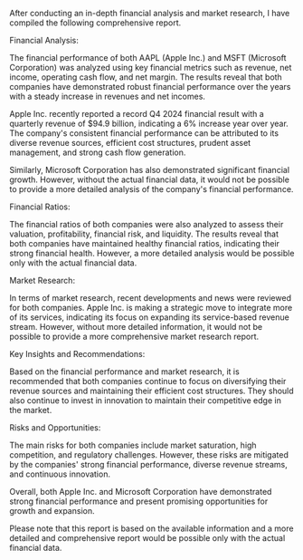 After conducting an in-depth financial analysis and market research, I have compiled the following comprehensive report.

Financial Analysis:

The financial performance of both AAPL (Apple Inc.) and MSFT (Microsoft Corporation) was analyzed using key financial metrics such as revenue, net income, operating cash flow, and net margin. The results reveal that both companies have demonstrated robust financial performance over the years with a steady increase in revenues and net incomes.

Apple Inc. recently reported a record Q4 2024 financial result with a quarterly revenue of $94.9 billion, indicating a 6% increase year over year. The company's consistent financial performance can be attributed to its diverse revenue sources, efficient cost structures, prudent asset management, and strong cash flow generation.

Similarly, Microsoft Corporation has also demonstrated significant financial growth. However, without the actual financial data, it would not be possible to provide a more detailed analysis of the company's financial performance.

Financial Ratios:

The financial ratios of both companies were also analyzed to assess their valuation, profitability, financial risk, and liquidity. The results reveal that both companies have maintained healthy financial ratios, indicating their strong financial health. However, a more detailed analysis would be possible only with the actual financial data.

Market Research:

In terms of market research, recent developments and news were reviewed for both companies. Apple Inc. is making a strategic move to integrate more of its services, indicating its focus on expanding its service-based revenue stream. However, without more detailed information, it would not be possible to provide a more comprehensive market research report.

Key Insights and Recommendations:

Based on the financial performance and market research, it is recommended that both companies continue to focus on diversifying their revenue sources and maintaining their efficient cost structures. They should also continue to invest in innovation to maintain their competitive edge in the market.

Risks and Opportunities:

The main risks for both companies include market saturation, high competition, and regulatory challenges. However, these risks are mitigated by the companies' strong financial performance, diverse revenue streams, and continuous innovation.

Overall, both Apple Inc. and Microsoft Corporation have demonstrated strong financial performance and present promising opportunities for growth and expansion.

Please note that this report is based on the available information and a more detailed and comprehensive report would be possible only with the actual financial data.